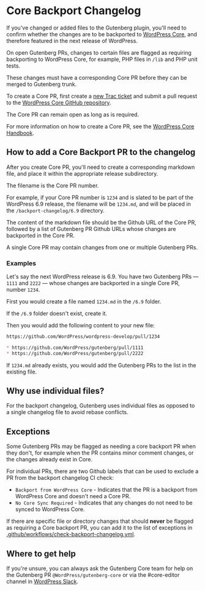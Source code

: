 # Core Backport Changelog

If you've changed or added files to the Gutenberg plugin, you'll need to confirm whether the changes are to be backported to [WordPress Core](https://github.com/WordPress/wordpress-develop), and therefore featured in the next release of WordPress.

On open Gutenberg PRs, changes to certain files are flagged as requiring backporting to WordPress Core, for example, PHP files in `/lib` and PHP unit tests. 

These changes must have a corresponding Core PR before they can be merged to Gutenberg trunk.

To create a Core PR, first create a [new Trac ticket](https://core.trac.wordpress.org/newticket) and submit a pull request to the [WordPress Core GitHub repository](https://github.com/WordPress/wordpress-develop).

The Core PR can remain open as long as is required.

For more information on how to create a Core PR, see the [WordPress Core Handbook](https://make.wordpress.org/core/handbook/contribute/git/github-pull-requests-for-code-review/).

## How to add a Core Backport PR to the changelog

After you create Core PR, you'll need to create a corresponding markdown file, and place it within the appropriate release subdirectory.

The filename is the Core PR number.

For example, if your Core PR number is `1234` and is slated to be part of the WordPress 6.9 release, the filename will be `1234.md`, and will be placed in the `/backport-changelog/6.9` directory.

The content of the markdown file should be the Github URL of the Core PR, followed by a list of Gutenberg PR Github URLs whose changes are backported in the Core PR.

A single Core PR may contain changes from one or multiple Gutenberg PRs.

### Examples

Let's say the next WordPress release is 6.9. You have two Gutenberg PRs — `1111` and `2222` — whose changes are backported in a single Core PR, number `1234`.

First you would create a file named `1234.md` in the `/6.9` folder. 

If the `/6.9` folder doesn't exist, create it. 

Then you would add the following content to your new file:

```md
https://github.com/WordPress/wordpress-develop/pull/1234

* https://github.com/WordPress/gutenberg/pull/1111
* https://github.com/WordPress/gutenberg/pull/2222
```

If `1234.md` already exists, you would add the Gutenberg PRs to the list in the existing file.

## Why use individual files?

For the backport changelog, Gutenberg uses individual files as opposed to a single changelog file to avoid rebase conflicts.

## Exceptions

Some Gutenberg PRs may be flagged as needing a core backport PR when they don't, for example when the PR contains minor comment changes, or the changes already exist in Core.

For individual PRs, there are two Github labels that can be used to exclude a PR from the backport changelog CI check:

- `Backport from WordPress Core` - Indicates that the PR is a backport from WordPress Core and doesn't need a Core PR.
- `No Core Sync Required` - Indicates that any changes do not need to be synced to WordPress Core.

If there are specific file or directory changes that should **never** be flagged as requiring a Core backport PR, you can add it to the list of exceptions in [.github/workflows/check-backport-changelog.yml](https://github.com/WordPress/gutenberg/tree/trunk/.github/workflows/check-backport-changelog.yml).

## Where to get help

If you're unsure, you can always ask the Gutenberg Core team for help on the Gutenberg PR `@WordPress/gutenberg-core` or via the #core-editor channel in [WordPress Slack](https://make.wordpress.org/chat/).
